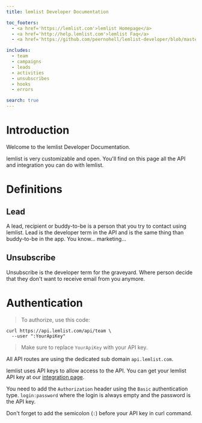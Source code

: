 ```yaml
---
title: lemlist Developer Documentation

toc_footers:
  - <a href='https://lemlist.com'>lemlist Homepage</a>
  - <a href='http://help.lemlist.com'>lemlist Faq</a>
  - <a href='https://github.com/peernohell/lemlist-developer/blob/master/source/index.html.md'>Report an issue in this doc</a>

includes:
  - team
  - campaigns
  - leads
  - activities
  - unsubscribes
  - hooks
  - errors

search: true
---
```


# Introduction

Welcome to the lemlist Developer Documentation.

lemlist is very customizable and open. You'll find on this page all the API and integration you can do with lemlist.

# Definitions

## Lead

A lead, recipient or buddy-to-be is a person that you try to contact using lemlist. Lead is the developer term in the API and is the same thing than buddy-to-be in the app. You know... marketing...

## Unsubscribe

Unsubscribe is the developer term for the graveyard. Where person decide that they don't want to receive email from you anymore.

# Authentication

> To authorize, use this code:

```shell
curl https://api.lemlist.com/api/team \
  --user ":YourApiKey"
```

> Make sure to replace `YourApiKey` with your API key.

All API routes are using the dedicated sub domain `api.lemlist.com`.

lemlist uses API keys to allow access to the API. You can get your lemlist API key at our [integration page](https://app.lemlist.com/integrations).

You need to add the `Authorization` header using the `Basic` authentication type. `login:password` where the login is always empty and the password is the API key.

<aside class="notice">
Don't forget to add the semicolon (<code>:</code>) before your API key in curl command.
</aside>
